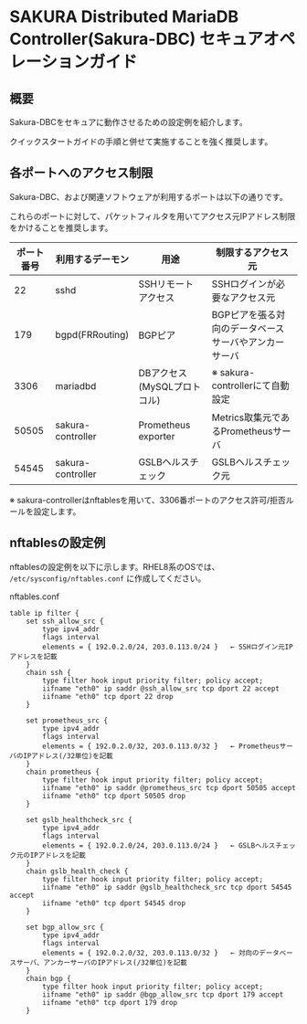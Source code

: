 # SAKURA Distributed MariaDB Controller(Sakura-DBC) セキュアオペレーションガイド

## 概要

Sakura-DBCをセキュアに動作させるための設定例を紹介します。

クイックスタートガイドの手順と併せて実施することを強く推奨します。

## 各ポートへのアクセス制限

Sakura-DBC、および関連ソフトウェアが利用するポートは以下の通りです。

これらのポートに対して、パケットフィルタを用いてアクセス元IPアドレス制限をかけることを推奨します。

| ポート番号 | 利用するデーモン | 用途 | 制限するアクセス元 |
| ---------- | ---------------- | ---- | ------------------ |
| 22 | sshd | SSHリモートアクセス | SSHログインが必要なアクセス元 |
| 179 | bgpd(FRRouting) | BGPピア | BGPピアを張る対向のデータベースサーバやアンカーサーバ |
| 3306 | mariadbd | DBアクセス(MySQLプロトコル) | ※ sakura-controllerにて自動設定 |
| 50505 | sakura-controller | Prometheus exporter | Metrics取集元であるPrometheusサーバ |
| 54545 | sakura-controller | GSLBヘルスチェック | GSLBヘルスチェック元 |

※ sakura-controllerはnftablesを用いて、3306番ポートのアクセス許可/拒否ルールを設定します。

## nftablesの設定例

nftablesの設定例を以下に示します。RHEL8系のOSでは、 `/etc/sysconfig/nftables.conf` に作成してください。

nftables.conf
```
table ip filter {
    set ssh_allow_src {
        type ipv4_addr
        flags interval
        elements = { 192.0.2.0/24, 203.0.113.0/24 }   ← SSHログイン元IPアドレスを記載
    }
    chain ssh {
        type filter hook input priority filter; policy accept;
        iifname "eth0" ip saddr @ssh_allow_src tcp dport 22 accept
        iifname "eth0" tcp dport 22 drop
    }

    set prometheus_src {
        type ipv4_addr
        flags interval
        elements = { 192.0.2.0/32, 203.0.113.0/32 }   ← PrometheusサーバのIPアドレス(/32単位)を記載
    }
    chain prometheus {
        type filter hook input priority filter; policy accept;
        iifname "eth0" ip saddr @prometheus_src tcp dport 50505 accept
        iifname "eth0" tcp dport 50505 drop
    }

    set gslb_healthcheck_src {
        type ipv4_addr
        flags interval
        elements = { 192.0.2.0/24, 203.0.113.0/24 }   ← GSLBヘルスチェック元のIPアドレスを記載
    }
    chain gslb_health_check {
        type filter hook input priority filter; policy accept;
        iifname "eth0" ip saddr @gslb_healthcheck_src tcp dport 54545 accept
        iifname "eth0" tcp dport 54545 drop
    }

    set bgp_allow_src {
        type ipv4_addr
        flags interval
        elements = { 192.0.2.0/32, 203.0.113.0/32 }   ← 対向のデータベースサーバ、アンカーサーバのIPアドレス(/32単位)を記載
    }
    chain bgp {
        type filter hook input priority filter; policy accept;
        iifname "eth0" ip saddr @bgp_allow_src tcp dport 179 accept
        iifname "eth0" tcp dport 179 drop
    }
```
